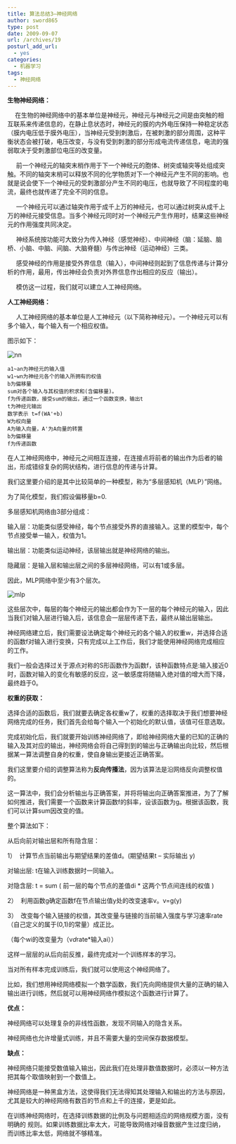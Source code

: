 ```yaml
---
title: 算法总结3—神经网络
author: sword865
type: post
date: 2009-09-07
url: /archives/19
posturl_add_url:
  - yes
categories:
  - 机器学习
tags:
  - 神经网络
---
```

**生物神经网络：**

**&nbsp;&nbsp;&nbsp;&nbsp;** 在生物的神经网络中的基本单位是神经元，神经元与神经元之间是由突触的相互联系来传递信息的，在静止息状态时，神经元的膜的内外电压保持一种稳定状态（膜内电压低于膜外电压），当神经元受到刺激后，在被刺激的部分周围，这种平衡状态会被打破，电压改变，与没有受到刺激的部分形成电流传递信息，电流的强弱取决于受刺激部位电压的改变量。

&nbsp;&nbsp;&nbsp;&nbsp; 前一个神经元的轴突末梢作用于下一个神经元的胞体、树突或轴突等处组成突触。不同的轴突末梢可以释放不同的化学物质对下一个神经元产生不同的影响。也就是说会使下一个神经元的受刺激部分产生不同的电压，也就导致了不同程度的电流，最终也就传递了完全不同的信息。

&nbsp;&nbsp;&nbsp;&nbsp; 一个神经元可以通过轴突作用于成千上万的神经元，也可以通过树突从成千上万的神经元接受信息。当多个神经元同时对一个神经元产生作用时，结果这些神经元的作用强度共同决定。

&nbsp;&nbsp;&nbsp;&nbsp; 神经系统按功能可大致分为传入神经（感觉神经）、中间神经（脑：延脑、脑桥、小脑、中脑、间脑、大脑脊髓）与传出神经（运动神经）三类。

&nbsp;&nbsp;&nbsp;&nbsp; 感受神经的作用是接受外界信息（输入），中间神经则起到了信息传递与计算分析的作用，最用，传出神经会负责对外界信息作出相应的反应（输出）。

&nbsp;&nbsp;&nbsp;&nbsp; 模仿这一过程，我们就可以建立人工神经网络。

**人工神经网络：**

&nbsp;&nbsp;&nbsp;&nbsp; 人工神经网络的基本单位是人工神经元（以下简称神经元）。一个神经元可以有多个输入，每个输入有一个相应权值。

图示如下：

<img class="alignnone  wp-image-125" src="http://upload.wikimedia.org/wikipedia/commons/9/97/Ncell.png" alt="nn" />

    a1~an为神经元的输入值
    w1~wn为神经元各个的输入所拥有的权值
    b为偏移量
    sum对各个输入与其权值的积求和(含偏移量)。
    f为传递函数，接受sum的输出，通过一个函数变换，输出t
    t为神经元输出
    数学表示 t=f(WA'+b)
    W为权向量
    A为输入向量，A'为A向量的转置
    b为偏移量
    f为传递函数

在人工神经网络中，神经元之间相互连接，在连接点将前者的输出作为后者的输出，形成错综复杂的网状结构，进行信息的传递与计算。

我们这里要介绍的是其中比较简单的一种模型，称为&ldquo;多层感知机（MLP）&rdquo;网络。

为了简化模型，我们假设偏移量b=0.

多层感知机网络由3部分组成：

输入层：功能类似感受神经，每个节点接受外界的直接输入。这里的模型中，每个节点接受单一输入，权值为1。

输出层：功能类似运动神经，该层输出就是神经网络的输出。

隐藏层：是输入层和输出层之间的多层神经网络，可以有1或多层。

因此，MLP网络中至少有3个层次。

<img class="alignnone  wp-image-125" src="http://pic002.cnblogs.com/images/2012/52809/2012063021381464.jpg" alt="mlp" />

这些层次中，每层的每个神经元的输出都会作为下一层的每个神经元的输入，因此当我们对输入层进行输入后，该信息会一层层传递下去，最终从输出层输出。

神经网络建立后，我们需要设法确定每个神经元的各个输入的权重w，并选择合适的函数f对输入进行变换，只有完成以上工作后，我们才能使用神经网络完成相应的工作。

我们一般会选择过关于源点对称的S形函数作为函数f，该种函数特点是:输入接近0时，函数对输入的变化有敏感的反应，这一敏感度将随输入绝对值的增大而下降，最终趋于0。

**权重的获取：**

选择合适的函数后，我们就要去确定各权重w了，权重的选择取决于我们想要神经网络完成的任务，我们首先会给每个输入一个初始化的默认值，该值可任意选取。

完成初始化后，我们就要开始训练神经网络了，即给神经网络大量的已知的正确的输入及其对应的输出，神经网络会将自己得到到的输出与正确输出向比较，然后根据某一算法调整自身的权重，使自身输出更接近正确答案。

我们这里要介绍的调整算法称为**反向传播法**，因为该算法是沿网络反向调整权值的。

这一算法中，我们会分析输出与正确答案，并将将输出向正确答案推进，为了了解如何推进，我们需要一个函数来计算函数f的斜率，设该函数为g。根据该函数，我们可以计算sum因改变的值。

整个算法如下：

从后向前对输出层和所有隐含层：

1）&nbsp; 计算节点当前输出与期望结果的差值d。(期望结果t &ndash; 实际输出 y)

对输出层: t在输入训练数据时一同输入。

对隐含层: t = sum ( 前一层的每个节点的差值di * 这两个节点间连线的权值 )

2）&nbsp; 利用函数g确定函数f在节点输出值y处的改变速率v。v=g(y)

3）&nbsp; 改变每个输入链接的权值，其改变量与链接的当前输入强度与学习速率rate（自己定义的属于(0,1)的常量）成正比。

（每个wi的改变量为（v*d*rate*输入ai））

这样一层层的从后向前反推，最终完成对一个训练样本的学习。

当对所有样本完成训练后，我们就可以使用这个神经网络了。

比如，我们想用神经网络模拟一个数学函数，我们先向网络提供大量的正确的输入输出进行训练，然后就可以用神经网络作模拟这个函数进行计算了。

**优点：**

神经网络可以处理复杂的非线性函数，发现不同输入的隐含关系。

神经网络也允许增量式训练，并且不需要大量的空间保存数据模型。

**缺点：**

神经网络只能接受数值输入输出，因此我们在处理非数值数据时，必须以一种方法把其每个取值映射到一个数值上。

神经网络是一种黑盒方法，这使得我们无法得知其处理输入和输出的方法与原因，尤其是较大的神经网络有数百的节点和上千的连接，更是如此。

在训练神经网络时，在选择训练数据的比例及与问题相适应的网络规模方面，没有明确的 规则。如果训练数据比率太大，可能导致网络对噪音数据产生过度归纳，而训练比率太低，网络就不够精准。


